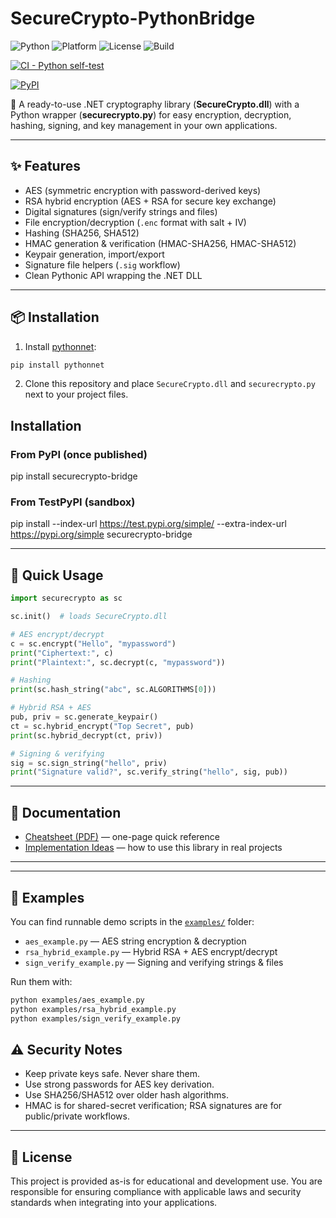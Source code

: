# SecureCrypto-PythonBridge

![Python](https://img.shields.io/badge/python-3.9%2B-blue)
![Platform](https://img.shields.io/badge/platform-Windows%20%7C%20Linux%20%7C%20macOS-lightgrey)
![License](https://img.shields.io/badge/license-MIT-green)
![Build](https://img.shields.io/badge/build-passing-brightgreen)


[![CI - Python self-test](https://github.com/nitestryker/SecureCrypto-PythonBridge/actions/workflows/test.yml/badge.svg)](https://github.com/nitestryker/SecureCrypto-PythonBridge/actions/workflows/test.yml)

[![PyPI](https://img.shields.io/pypi/v/securecrypto-bridge)](https://pypi.org/project/securecrypto-bridge/)

🔐 A ready-to-use .NET cryptography library (**SecureCrypto.dll**) with a Python wrapper (**securecrypto.py**) for easy encryption, decryption, hashing, signing, and key management in your own applications.

---

## ✨ Features
- AES (symmetric encryption with password-derived keys)
- RSA hybrid encryption (AES + RSA for secure key exchange)
- Digital signatures (sign/verify strings and files)
- File encryption/decryption (`.enc` format with salt + IV)
- Hashing (SHA256, SHA512)
- HMAC generation & verification (HMAC-SHA256, HMAC-SHA512)
- Keypair generation, import/export
- Signature file helpers (`.sig` workflow)
- Clean Pythonic API wrapping the .NET DLL

---

## 📦 Installation

1. Install [pythonnet](https://github.com/pythonnet/pythonnet):

```bash
pip install pythonnet
```

2. Clone this repository and place `SecureCrypto.dll` and `securecrypto.py` next to your project files.


## Installation

### From PyPI (once published)
pip install securecrypto-bridge

### From TestPyPI (sandbox)
pip install --index-url https://test.pypi.org/simple/ --extra-index-url https://pypi.org/simple securecrypto-bridge

---


## 🚀 Quick Usage

```python
import securecrypto as sc

sc.init()  # loads SecureCrypto.dll

# AES encrypt/decrypt
c = sc.encrypt("Hello", "mypassword")
print("Ciphertext:", c)
print("Plaintext:", sc.decrypt(c, "mypassword"))

# Hashing
print(sc.hash_string("abc", sc.ALGORITHMS[0]))

# Hybrid RSA + AES
pub, priv = sc.generate_keypair()
ct = sc.hybrid_encrypt("Top Secret", pub)
print(sc.hybrid_decrypt(ct, priv))

# Signing & verifying
sig = sc.sign_string("hello", priv)
print("Signature valid?", sc.verify_string("hello", sig, pub))
```

---

## 📘 Documentation

- [Cheatsheet (PDF)](securecrypto_cheatsheet.pdf) — one-page quick reference  
- [Implementation Ideas](IMPLEMENTATION_IDEAS.md) — how to use this library in real projects  

---


---

## 📂 Examples

You can find runnable demo scripts in the [`examples/`](examples) folder:

- `aes_example.py` — AES string encryption & decryption
- `rsa_hybrid_example.py` — Hybrid RSA + AES encrypt/decrypt
- `sign_verify_example.py` — Signing and verifying strings & files

Run them with:

```bash
python examples/aes_example.py
python examples/rsa_hybrid_example.py
python examples/sign_verify_example.py
```

## ⚠️ Security Notes
- Keep private keys safe. Never share them.
- Use strong passwords for AES key derivation.
- Use SHA256/SHA512 over older hash algorithms.
- HMAC is for shared-secret verification; RSA signatures are for public/private workflows.

---

## 📄 License
This project is provided as-is for educational and development use. You are responsible for ensuring compliance with applicable laws and security standards when integrating into your applications.
